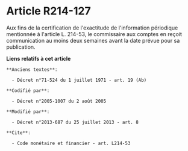 # Article R214-127

Aux fins de la certification de l'exactitude de l'information périodique mentionnée à l'article L. 214-53, le commissaire aux
comptes en reçoit communication au moins deux semaines avant la date prévue pour sa publication.

**Liens relatifs à cet article**

	**Anciens textes**:

	  - Décret n°71-524 du 1 juillet 1971 - art. 19 (Ab)

	**Codifié par**:

	  - Décret n°2005-1007 du 2 août 2005

	**Modifié par**:

	  - Décret n°2013-687 du 25 juillet 2013 - art. 8

	**Cite**:

	  - Code monétaire et financier - art. L214-53
